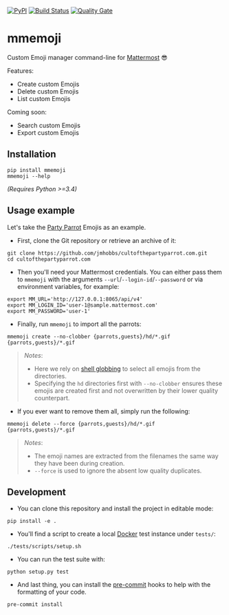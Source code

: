 [![PyPI][pypi badge]][pypi link]
[![Build Status][build badge]][build link]
[![Quality Gate][sonarcloud badge]][sonarcloud link]

# mmemoji

Custom Emoji manager command-line for [Mattermost][mattermost] 😎

Features:

* Create custom Emojis
* Delete custom Emojis
* List custom Emojis

Coming soon:

* Search custom Emojis
* Export custom Emojis

## Installation


```shell
pip install mmemoji
mmemoji --help
```

_(Requires Python >=3.4)_

## Usage example

Let's take the [Party Parrot][COTPP] Emojis as an example.

* First, clone the Git repository or retrieve an archive of it:

```shell
git clone https://github.com/jmhobbs/cultofthepartyparrot.com.git
cd cultofthepartyparrot.com
```

* Then you'll need your Mattermost credentials. You can either pass them to `mmemoji` with the arguments `--url`/`--login-id`/`--password` or via environment variables, for example:

```shell
export MM_URL='http://127.0.0.1:8065/api/v4'
export MM_LOGIN_ID='user-1@sample.mattermost.com'
export MM_PASSWORD='user-1'
```

* Finally, run `mmemoji` to import all the parrots:

```shell
mmemoji create --no-clobber {parrots,guests}/hd/*.gif {parrots,guests}/*.gif
```

> _Notes_:
>
> * Here we rely on [shell globbing][glob] to select all emojis from the directories.
> * Specifying the `hd` directories first with `--no-clobber` ensures these emojis are created first and not overwritten by their lower quality counterpart.

* If you ever want to remove them all, simply run the following:

```shell
mmemoji delete --force {parrots,guests}/hd/*.gif {parrots,guests}/*.gif
```

> _Notes_:
>
> * The emoji names are extracted from the filenames the same way they have been during creation.
> * `--force` is used to ignore the absent low quality duplicates.

## Development

* You can clone this repository and install the project in editable mode:

```shell
pip install -e .
```

* You'll find a script to create a local [Docker][docker] test instance under `tests/`:

```shell
./tests/scripts/setup.sh
```

* You can run the test suite with:

```shell
python setup.py test
```

* And last thing, you can install the [pre-commit][pre-commit] hooks to help with the formatting of your code.

```shell
pre-commit install
```

[pypi badge]: https://img.shields.io/pypi/v/mmemoji.svg
[pypi link]: https://pypi.python.org/pypi/mmemoji
[build badge]: https://travis-ci.com/maxbrunet/mmemoji.svg
[build link]: https://travis-ci.com/maxbrunet/mmemoji
[sonarcloud badge]: https://sonarcloud.io/api/project_badges/measure?project=maxbrunet_mmemoji&metric=alert_status
[sonarcloud link]: https://sonarcloud.io/dashboard?id=maxbrunet_mmemoji
[mattermost]: https://www.mattermost.org
[COTPP]: https://cultofthepartyparrot.com
[glob]: https://en.wikipedia.org/wiki/Glob_(programming)
[docker]: https://www.docker.com
[pre-commit]: https://pre-commit.com
